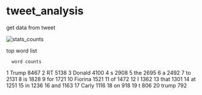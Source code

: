 # tweet_analysis
get data from tweet


![stats_counts](https://cloud.githubusercontent.com/assets/8493530/10064607/26f81e22-6248-11e5-96e6-9c7f09397956.png)



top word list

      word counts
1    Trump   8467
2       RT   5138
3   Donald   4100
4        s   2908
5      the   2695
6        a   2492
7       to   2131
8       is   1828
9      for   1721
10 Fiorina   1521
11      of   1472
12       I   1362
13    that   1301
14      at   1251
15      in   1236
16     and   1163
17   Carly   1116
18      on    918
19       t    806
20   trump    792
